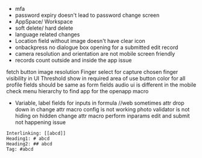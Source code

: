 - mfa
- password expiry doesn't lead to password change screen
- AppSpace/ Workspace
- soft delete/ hard delete
- language related changes
- Location field without image doesn't have clear icon
- onbackpress no dialogue box opening for a submitted edit record
- camera resolution and orientation are not mobile screen friendly
- records count outside and inside the app issue

fetch button
image resolution
Finger select for capture
chosen finger visibility in UI
Threshold show in required area of use
button color for all
profile fields should be same as form fields
audio ui is different in the mobile
check menu hierarchy to find app for the openapp macro

- Variable, label fields for inputs in formula
//web
sometimes attr drop down in change attr macro config is not working
photo validator is not hiding on hidden change attr macro perform
inparams edit and submit not happening issue
```
Interlinking: [[abcd]]
Heading1: # abcd
Heading2: ## abcd
Tag: #abcd
```
